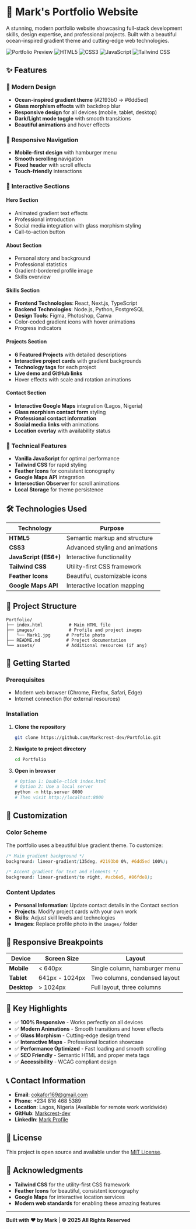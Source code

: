 # 🌊 Mark's Portfolio Website

A stunning, modern portfolio website showcasing full-stack development skills, design expertise, and professional projects. Built with a beautiful ocean-inspired gradient theme and cutting-edge web technologies.

![Portfolio Preview](https://img.shields.io/badge/Status-Live-brightgreen) ![HTML5](https://img.shields.io/badge/HTML5-E34F26?logo=html5&logoColor=white) ![CSS3](https://img.shields.io/badge/CSS3-1572B6?logo=css3&logoColor=white) ![JavaScript](https://img.shields.io/badge/JavaScript-F7DF1E?logo=javascript&logoColor=black) ![Tailwind CSS](https://img.shields.io/badge/Tailwind_CSS-38B2AC?logo=tailwind-css&logoColor=white)

## ✨ Features

### 🎨 **Modern Design**
- **Ocean-inspired gradient theme** (#2193b0 → #6dd5ed)
- **Glass morphism effects** with backdrop blur
- **Responsive design** for all devices (mobile, tablet, desktop)
- **Dark/Light mode toggle** with smooth transitions
- **Beautiful animations** and hover effects

### 📱 **Responsive Navigation**
- **Mobile-first design** with hamburger menu
- **Smooth scrolling** navigation
- **Fixed header** with scroll effects
- **Touch-friendly** interactions

### 🚀 **Interactive Sections**

#### **Hero Section**
- Animated gradient text effects
- Professional introduction
- Social media integration with glass morphism styling
- Call-to-action button

#### **About Section**
- Personal story and background
- Professional statistics
- Gradient-bordered profile image
- Skills overview

#### **Skills Section**
- **Frontend Technologies**: React, Next.js, TypeScript
- **Backend Technologies**: Node.js, Python, PostgreSQL
- **Design Tools**: Figma, Photoshop, Canva
- Color-coded gradient icons with hover animations
- Progress indicators

#### **Projects Section**
- **6 Featured Projects** with detailed descriptions
- **Interactive project cards** with gradient backgrounds
- **Technology tags** for each project
- **Live demo and GitHub links**
- Hover effects with scale and rotation animations

#### **Contact Section**
- **Interactive Google Maps** integration (Lagos, Nigeria)
- **Glass morphism contact form** styling
- **Professional contact information**
- **Social media links** with animations
- **Location overlay** with availability status

### 🎯 **Technical Features**
- **Vanilla JavaScript** for optimal performance
- **Tailwind CSS** for rapid styling
- **Feather Icons** for consistent iconography
- **Google Maps API** integration
- **Intersection Observer** for scroll animations
- **Local Storage** for theme persistence

## 🛠️ **Technologies Used**

| Technology | Purpose |
|------------|---------|
| **HTML5** | Semantic markup and structure |
| **CSS3** | Advanced styling and animations |
| **JavaScript (ES6+)** | Interactive functionality |
| **Tailwind CSS** | Utility-first CSS framework |
| **Feather Icons** | Beautiful, customizable icons |
| **Google Maps API** | Interactive location mapping |

## 📁 **Project Structure**

```
Portfolio/
├── index.html          # Main HTML file
├── images/             # Profile and project images
│   └── Mark1.jpg      # Profile photo
├── README.md          # Project documentation
└── assets/            # Additional resources (if any)
```

## 🚀 **Getting Started**

### **Prerequisites**
- Modern web browser (Chrome, Firefox, Safari, Edge)
- Internet connection (for external resources)

### **Installation**
1. **Clone the repository**
   ```bash
   git clone https://github.com/Markcrest-dev/Portfolio.git
   ```

2. **Navigate to project directory**
   ```bash
   cd Portfolio
   ```

3. **Open in browser**
   ```bash
   # Option 1: Double-click index.html
   # Option 2: Use a local server
   python -m http.server 8000
   # Then visit http://localhost:8000
   ```

## 🎨 **Customization**

### **Color Scheme**
The portfolio uses a beautiful blue gradient theme. To customize:

```css
/* Main gradient background */
background: linear-gradient(135deg, #2193b0 0%, #6dd5ed 100%);

/* Accent gradient for text and elements */
background: linear-gradient(to right, #acb6e5, #86fde8);
```

### **Content Updates**
- **Personal Information**: Update contact details in the Contact section
- **Projects**: Modify project cards with your own work
- **Skills**: Adjust skill levels and technologies
- **Images**: Replace profile photo in the `images/` folder

## 📱 **Responsive Breakpoints**

| Device | Screen Size | Layout |
|--------|-------------|---------|
| **Mobile** | < 640px | Single column, hamburger menu |
| **Tablet** | 641px - 1024px | Two columns, condensed layout |
| **Desktop** | > 1024px | Full layout, three columns |

## 🌟 **Key Highlights**

- ✅ **100% Responsive** - Works perfectly on all devices
- ✅ **Modern Animations** - Smooth transitions and hover effects
- ✅ **Glass Morphism** - Cutting-edge design trend
- ✅ **Interactive Maps** - Professional location showcase
- ✅ **Performance Optimized** - Fast loading and smooth scrolling
- ✅ **SEO Friendly** - Semantic HTML and proper meta tags
- ✅ **Accessibility** - WCAG compliant design

## 📞 **Contact Information**

- **Email**: cokafor169@gmail.com
- **Phone**: +234 816 468 5389
- **Location**: Lagos, Nigeria (Available for remote work worldwide)
- **GitHub**: [Markcrest-dev](https://github.com/Markcrest-dev)
- **LinkedIn**: [Mark Profile](https://www.linkedin.com/in/mark-40aty5)

## 📄 **License**

This project is open source and available under the [MIT License](LICENSE).

## 🙏 **Acknowledgments**

- **Tailwind CSS** for the utility-first CSS framework
- **Feather Icons** for beautiful, consistent iconography
- **Google Maps** for interactive location services
- **Modern web standards** for enabling these amazing features

---

**Built with ❤️ by Mark** | **© 2025 All Rights Reserved**
